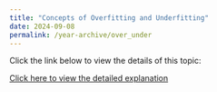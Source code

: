 ```yaml
---
title: "Concepts of Overfitting and Underfitting"
date: 2024-09-08
permalink: /year-archive/over_under
---
```

Click the link below to view the details of this topic:

<a href="#details" onclick="document.getElementById('details').style.display='block';">Click here to view the detailed explanation</a>

<div id="details" style="display:none;">
  {% include actual.html %}
</div>
